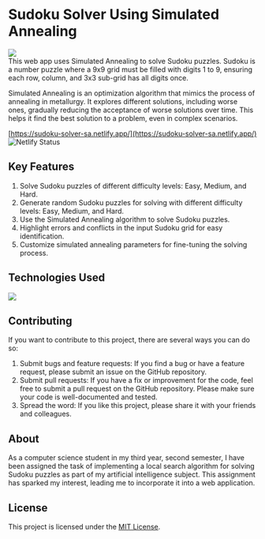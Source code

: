 
# Sudoku Solver Using Simulated Annealing
![](https://www.dropbox.com/s/ifgung48dlcrw61/sudoku-solver-using-simulated-annealing-cover.png?raw=1)  
This web app uses Simulated Annealing to solve Sudoku puzzles. Sudoku is a number puzzle where a 9x9 grid must be filled with digits 1 to 9, ensuring each row, column, and 3x3 sub-grid has all digits once.  

Simulated Annealing is an optimization algorithm that mimics the process of annealing in metallurgy. It explores different solutions, including worse ones, gradually reducing the acceptance of worse solutions over time. This helps it find the best solution to a problem, even in complex scenarios.

[https://sudoku-solver-sa.netlify.app/](https://sudoku-solver-sa.netlify.app/)  
<img  src="https://api.netlify.com/api/v1/badges/3d681982-b4f1-4bef-9765-06a6d858f2dd/deploy-status"  alt="Netlify Status"/> 

## Key Features 

 1. Solve Sudoku puzzles of different difficulty levels: Easy, Medium, and Hard.
 2. Generate random Sudoku puzzles for solving with different difficulty levels: Easy, Medium, and Hard.
 3. Use the Simulated Annealing algorithm to solve Sudoku puzzles.
 4. Highlight errors and conflicts in the input Sudoku grid for easy identification.
 5. Customize simulated annealing parameters for fine-tuning the solving process.

## Technologies Used
<img  src="https://skillicons.dev/icons?i=html,css,react,ts,nodejs,netlify&perline=7"/>

## Contributing
If you want to contribute to this project, there are several ways you can do so:

1.  Submit bugs and feature requests: If you find a bug or have a feature request, please submit an issue on the GitHub repository.
2.  Submit pull requests: If you have a fix or improvement for the code, feel free to submit a pull request on the GitHub repository. Please make sure your code is well-documented and tested.
3.  Spread the word: If you like this project, please share it with your friends and colleagues.

## About
As a computer science student in my third year, second semester, I have been assigned the task of implementing a local search algorithm for solving Sudoku puzzles as part of my artificial intelligence subject. This assignment has sparked my interest, leading me to incorporate it into a web application.
 
## License
This project is licensed under the [MIT License](LICENSE).
